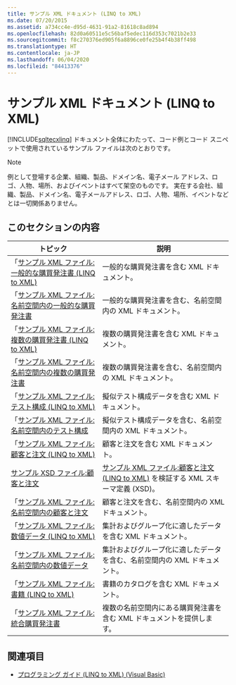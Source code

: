 ```yaml
---
title: サンプル XML ドキュメント (LINQ to XML)
ms.date: 07/20/2015
ms.assetid: a734cc4e-d95d-4631-91a2-81618c8ad894
ms.openlocfilehash: 82d0a60511e5c56baf5edec116d353c7021b2e33
ms.sourcegitcommit: f8c270376ed905f6a8896ce0fe25b4f4b38ff498
ms.translationtype: HT
ms.contentlocale: ja-JP
ms.lasthandoff: 06/04/2020
ms.locfileid: "84413376"
---
```

# <a name="sample-xml-documents-linq-to-xml"></a>サンプル XML ドキュメント (LINQ to XML)
[!INCLUDE[sqltecxlinq](~/includes/sqltecxlinq-md.md)] ドキュメント全体にわたって、コード例とコード スニペットで使用されているサンプル ファイルは次のとおりです。  
  
> [!NOTE]
> 例として登場する企業、組織、製品、ドメイン名、電子メール アドレス、ロゴ、人物、場所、およびイベントはすべて架空のものです。 実在する会社、組織、製品、ドメイン名、電子メールアドレス、ロゴ、人物、場所、イベントなどとは一切関係ありません。  
  
## <a name="in-this-section"></a>このセクションの内容  
  
|トピック|説明|  
|-----------|-----------------|  
|「[サンプル XML ファイル:一般的な購買発注書 (LINQ to XML)](sample-xml-file-typical-purchase-order-linq-to-xml.md)|一般的な購買発注書を含む XML ドキュメント。|  
|「[サンプル XML ファイル:名前空間内の一般的な購買発注書](sample-xml-file-typical-purchase-order-in-a-namespace.md)|一般的な購買発注書を含む、名前空間内の XML ドキュメント。|  
|「[サンプル XML ファイル:複数の購買発注書 (LINQ to XML)](sample-xml-file-multiple-purchase-orders-linq-to-xml.md)|複数の購買発注書を含む XML ドキュメント。|  
|「[サンプル XML ファイル:名前空間内の複数の購買発注書](sample-xml-file-multiple-purchase-orders-in-a-namespace.md)|複数の購買発注書を含む、名前空間内の XML ドキュメント。|  
|「[サンプル XML ファイル:テスト構成 (LINQ to XML)](sample-xml-file-test-configuration-linq-to-xml.md)|擬似テスト構成データを含む XML ドキュメント。|  
|「[サンプル XML ファイル:名前空間内のテスト構成](sample-xml-file-test-configuration-in-a-namespace.md)|擬似テスト構成データを含む、名前空間内の XML ドキュメント。|  
|「[サンプル XML ファイル:顧客と注文 (LINQ to XML)](sample-xml-file-customers-and-orders-linq-to-xml.md)|顧客と注文を含む XML ドキュメント。|  
|[サンプル XSD ファイル:顧客と注文](sample-xsd-file-customers-and-orders.md)|[サンプル XML ファイル:顧客と注文 (LINQ to XML)](sample-xml-file-customers-and-orders-linq-to-xml.md) を検証する XML スキーマ定義 (XSD)。|  
|「[サンプル XML ファイル:名前空間内の顧客と注文](sample-xml-file-customers-and-orders-in-a-namespace.md)|顧客と注文を含む、名前空間内の XML ドキュメント。|  
|「[サンプル XML ファイル:数値データ (LINQ to XML)](sample-xml-file-numerical-data-linq-to-xml.md)|集計およびグループ化に適したデータを含む XML ドキュメント。|  
|「[サンプル XML ファイル:名前空間内の数値データ](sample-xml-file-numerical-data-in-a-namespace.md)|集計およびグループ化に適したデータを含む、名前空間内の XML ドキュメント。|  
|「[サンプル XML ファイル:書籍 (LINQ to XML)](sample-xml-file-books-linq-to-xml.md)|書籍のカタログを含む XML ドキュメント。|  
|「[サンプル XML ファイル:統合購買発注書](sample-xml-file-consolidated-purchase-orders.md)|複数の名前空間内にある購買発注書を含む XML ドキュメントを提供します。|  
  
## <a name="see-also"></a>関連項目

- [プログラミング ガイド (LINQ to XML) (Visual Basic)](programming-guide-linq-to-xml.md)
